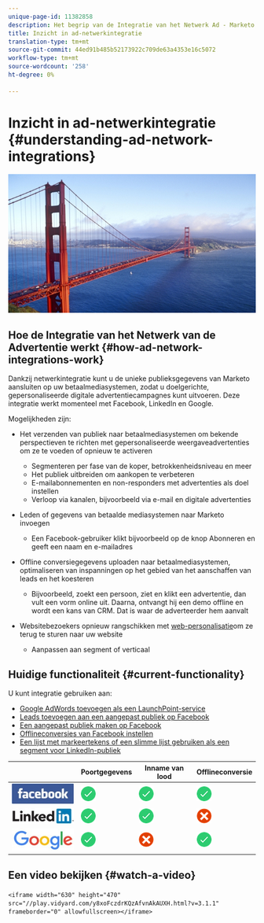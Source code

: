 ```yaml
---
unique-page-id: 11382858
description: Het begrip van de Integratie van het Netwerk Ad - Marketo Docs - de Documentatie van het Product
title: Inzicht in ad-netwerkintegratie
translation-type: tm+mt
source-git-commit: 44ed91b485b52173922c709de63a4353e16c5072
workflow-type: tm+mt
source-wordcount: '258'
ht-degree: 0%

---
```



# Inzicht in ad-netwerkintegratie {#understanding-ad-network-integrations}

![](assets/hith-golden-gate-144833144-e.jpeg)

## Hoe de Integratie van het Netwerk van de Advertentie werkt {#how-ad-network-integrations-work}

Dankzij netwerkintegratie kunt u de unieke publieksgegevens van Marketo aansluiten op uw betaalmediasystemen, zodat u doelgerichte, gepersonaliseerde digitale advertentiecampagnes kunt uitvoeren. Deze integratie werkt momenteel met Facebook, LinkedIn en Google.

Mogelijkheden zijn:

* Het verzenden van publiek naar betaalmediasystemen om bekende perspectieven te richten met gepersonaliseerde weergaveadvertenties om ze te voeden of opnieuw te activeren

   * Segmenteren per fase van de koper, betrokkenheidsniveau en meer
   * Het publiek uitbreiden om aankopen te verbeteren
   * E-mailabonnementen en non-responders met advertenties als doel instellen
   * Verloop via kanalen, bijvoorbeeld via e-mail en digitale advertenties

* Leden of gegevens van betaalde mediasystemen naar Marketo invoegen

   * Een Facebook-gebruiker klikt bijvoorbeeld op de knop Abonneren en geeft een naam en e-mailadres

* Offline conversiegegevens uploaden naar betaalmediasystemen, optimaliseren van inspanningen op het gebied van het aanschaffen van leads en het koesteren

   * Bijvoorbeeld, zoekt een persoon, ziet en klikt een advertentie, dan vult een vorm online uit. Daarna, ontvangt hij een demo offline en wordt een kans van CRM. Dat is waar de adverteerder hem aanvalt

* Websitebezoekers opnieuw rangschikken met [web-personalisatie](http://docs.marketo.com/display/docs/web+personalization)om ze terug te sturen naar uw website

   * Aanpassen aan segment of verticaal

## Huidige functionaliteit {#current-functionality}

U kunt integratie gebruiken aan:

* [Google AdWords toevoegen als een LaunchPoint-service](../../../product-docs/administration/additional-integrations/add-google-adwords-as-a-launchpoint-service.md)
* [Leads toevoegen aan een aangepast publiek op Facebook](../../../product-docs/demand-generation/facebook/add-leads-to-a-custom-audience-in-facebook.md)
* [Een aangepast publiek maken op Facebook](../../../product-docs/demand-generation/facebook/create-a-custom-audience-in-facebook.md)
* [Offlineconversies van Facebook instellen](../../../product-docs/demand-generation/facebook/set-up-facebook-offline-conversions.md)
* [Een lijst met markeertekens of een slimme lijst gebruiken als een segment voor LinkedIn-publiek](../../../product-docs/demand-generation/social/social-functions/use-a-marketo-list-or-smart-list-as-a-linkedin-audience-segment.md)

|  | Poortgegevens | Inname van lood | Offlineconversie |
|---|---|---|---|
| ![--](assets/facebook-logo-2-150.jpg) | ![--](assets/checkmark-flat-25.png) | ![--](assets/checkmark-flat-25.png) | ![--](assets/checkmark-flat-25-1.png) |
| ![--](assets/linkedin-logo-150.jpg) | ![--](assets/checkmark-flat-25.png) | ![--](assets/checkmark-flat-25.png) | ![--](assets/x-mark-3-256-25.png) |
| ![--](assets/google-logo-150.jpg) | ![--](assets/checkmark-flat-25.png) | ![--](assets/x-mark-3-256-25.png) | ![--](assets/checkmark-flat-25.png) |

## Een video bekijken {#watch-a-video}

`<iframe width="630" height="470" src="//play.vidyard.com/y8xoFczdrKQzAfvnAkAUXH.html?v=3.1.1" frameborder="0" allowfullscreen></iframe>`

